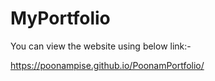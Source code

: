 # MyPortfolio
You can view the website using below link:-

https://poonampise.github.io/PoonamPortfolio/
